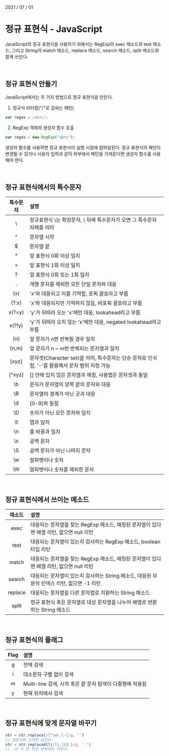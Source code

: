2021 / 07 / 01

# 정규 표현식 - JavaScript

JavaScript의 정규 표현식을 사용하기 위해서는 RegExp의 exec 메소드와 test 메소드, 그리고 String의 match 메소드, replace 메소드, search 메소드, split 메소드와 함께 쓰인다.

</br>

## 정규 표현식 만들기

JavaScript에서는 두 가지 방법으로 졍규 표현식을 만든다.

1. 정규식 리터럴("/"로 감싸는 패턴)

```javascript
var regex = /ab+c/;
```

2. RegExp 객체의 생성자 함수 호출

```javascript
var regex = new RegExp("ab+c");
```

생성자 함수를 사용하면 정규 표현식이 실행 시점에 컴파일된다. 정규 표현식의 패턴이 변경될 수 있거나 사용자 입력과 같이 외부에서 패턴을 가져온다면 생성자 함수를 사용해야 한다.

</br>

## 정규 표현식에서의 특수문자

| 특수문자 | 설명 |
| :--: | :--------- |
| \ | 정규표현식 \는 확장문자, \ 뒤에 특수문자가 오면 그 특수문자 자체를 의미 |
| ^ | 문자열 시작 |
| $ | 문자열 끝 |
| * | 앞 표현식 0회 이상 일치 |
| + | 앞 표현식 1회 이상 일치 |
| ? | 앞 표현식 0회 또는 1회 일치 |
| . | 개행 문자를 제외한 모든 단일 문자와 대응 |
| (x) | 'x'와 대응되고 이를 기억함, 포획 괄호라고 부름 |
| (?:x) | 'x'와 대응되지만 기억하지 않음, 비포획 괄호라고 부름 |
| x(?=y) | 'y'가 뒤따라 오는 'x'에만 대응, lookahead라고 부름 |
| x(?!y) | 'y'가 뒤따라 오지 않는 'x'에만 대응, negated lookahead라고 부름 |
| {n} | 앞 문자가 n번 반복될 경우 일치 |
| {n,m} | 앞 문자가 n ~ m번 반복되는 문자열과 일치 |
| [xyz] | 문자셋(Character set)을 의미, 특수문자는 단순 문자로 인식함, '-'를 활용해서 문자 범위 지정 가능 |
| [^xyz] | [] 안에 있지 않은 문자열과 매칭, 사용법은 문자셋과 동일 |
| \b | 문자가 문자열의 양쪽 끝의 문자와 대응 |
| \B | 문자열의 경계가 아닌 곳과 대응 |
| \d | [0-9]와 동일 |
| \D | 숫자가 아닌 모든 문자와 일치 |
| \t | 탭과 일치 |
| \n | 줄 바꿈과 일치 |
| \s | 공백 문자 |
| \S | 공백 문자가 아닌 나머지 문자 |
| \w | 알파벳이나 숫자 |
| \W | 알파벳이나 숫자를 제외한 문자 |

</br>

## 정규 표현식에서 쓰이는 메소드

| 메소드 | 설명 |
| :----: | :------------ |
| exec | 대응되는 문자열을 찾는 RegExp 메소드, 매칭된 문자열이 있다면 배열 리턴, 없으면 null 리턴 |
| test | 대응되는 문자열이 있는지 검사하는 RegExp 메소드, boolean 타입 리턴 |
| match | 대응되는 문자열을 찾는 RegExp 메소드, 매칭된 문자열이 있다면 배열 리턴, 없으면 null 리턴 |
| search | 대응되는 문자열이 있는지 검사하는 String 메소드, 대응된 부분의 인덱스 리턴, 없으면 -1 리턴 |
| replace | 대응되는 문자열을 다른 문자열로 치환하는 String 메소드 |
| split | 정규 표현식 혹은 문자열로 대상 문자열을 나누어 배열로 반환하는 String 메소드 |

</br>

## 정규 표현식의 플래그

| Flag | 설명 |
| :---: | :------ |
| g | 전역 검색 |
| i | 대소문자 구별 없이 검색 |
| m | Multi-line 검색, 시작 혹은 끝 문자 탐색이 다중행에 적용됨 |
| y | 현재 위치에서 검색 |

</br>

## 정규 표현식에 맞게 문자열 바꾸기

```javascript
str = str.replace(/[^\w\.\-]/g, '')
// 영문자와 숫자만 남긴다.
str = str.replaceAll(/[\.]{2,}/g, '.')
// .이 두 번 이상 반복되면 지운다.
```